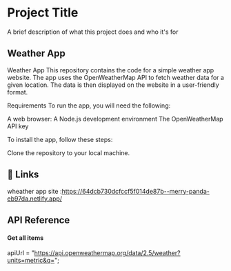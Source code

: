 
# Project Title

A brief description of what this project does and who it's for


##  Weather App
Weather App This repository contains the code for a simple weather app website. The app uses the OpenWeatherMap API to fetch weather data for a given location. The data is then displayed on the website in a user-friendly format.

Requirements To run the app, you will need the following:

A web browser: A Node.js development environment The OpenWeatherMap API key

To install the app, follow these steps:

Clone the repository to your local machine.
## 🔗 Links
wheather app site :https://64dcb730dcfccf5f014de87b--merry-panda-eb97da.netlify.app/

## API Reference

#### Get all items
 apiUrl = "https://api.openweathermap.org/data/2.5/weather?units=metric&q=";



